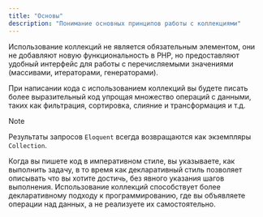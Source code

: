 ```yaml
---
title: "Основы"
description: "Понимание основных принципов работы с коллекциями"
---
```


Использование коллекций не является обязательным элементом, они не добавляют новую функциональность в PHP, но
предоставляют удобный интерфейс для работы с перечисляемыми значениями (массивами, итераторами, генераторами).

При написании кода с использованием коллекций вы будете писать
более выразительный код упрощая множество операций с данными, таких как фильтрация, сортировка, слияние и трансформация
и т.д.

> [!NOTE]
> Результаты запросов `Eloquent` всегда возвращаются как экземпляры `Collection`.

Когда вы пишете код в императивном стиле, вы указываете, как выполнить задачу, в то время как декларативный стиль
позволяет описывать что вы хотите достичь, без явного указания шагов выполнения. Использование коллекций способствует
более декларативному подходу к программированию, где вы объявляете операции над данных, а не реализуете их
самостоятельно.

